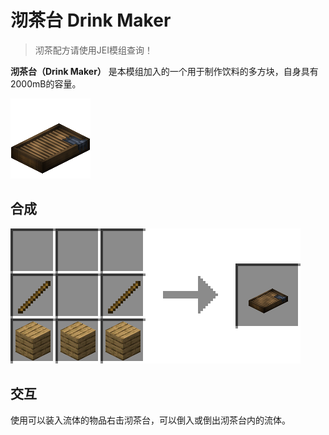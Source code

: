 # 沏茶台 Drink Maker

> 沏茶配方请使用JEI模组查询！

**沏茶台（Drink Maker）**
是本模组加入的一个用于制作饮料的多方块，自身具有2000mB的容量。

![沏茶台](../.gitbook/assets/blocks-items/drink_maker.png)

## 合成

![任意木板 * 3 + 木棍 * 2 → 沏茶台 * 1](../.gitbook/assets/recipes/drink_maker_recipe.png)

## 交互

使用可以装入流体的物品右击沏茶台，可以倒入或倒出沏茶台内的流体。